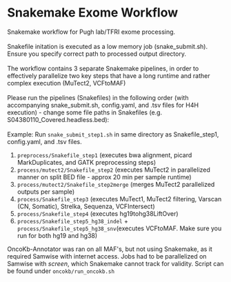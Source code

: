 # Snakemake Exome Workflow

Snakemake workflow for Pugh lab/TFRI exome processing.
<br/>
<br/>
Snakefile initation is executed as a low memory job (snake_submit.sh). Ensure you specify correct path to processed output directory.
<br>
<br> 
The workflow contains 3 separate Snakemake pipelines,
in order to effectively parallelize two key steps that have a long runtime and rather complex execution (MuTect2, VCFtoMAF)
<br>
<br> 
Please run the pipelines (Snakefiles) in the following order (with accompanying snake_submit.sh, config.yaml, and .tsv files for H4H execution) - change some file paths in Snakefiles (e.g. S04380110_Covered.headless.bed):
<br>
<br>
Example: Run `snake_submit_step1.sh` in same directory as Snakefile_step1, config.yaml, and .tsv files.
<br> 
1. `preprocess/Snakefile_step1` (executes bwa alignment, picard MarkDuplicates, and GATK preprocessing steps)
2. `process/mutect2/Snakefile_step2` (executes MuTect2 in parallelized manner on split BED file - approx 20 min per sample runtime)
3. `process/mutect2/Snakefile_step2merge` (merges MuTect2 parallelized outputs per sample)
4. `process/Snakefile_step3` (executes MuTect1, MuTect2 filtering, Varscan (CN, Somatic), Strelka, Sequenza, VCFIntersect)
5. `process/Snakefile_step4` (executes hg19tohg38LiftOver)
6. `process/Snakefile_step5_hg38_indel` + `process/Snakefile_step5_hg38_snv`(executes VCFtoMAF. Make sure you run for both hg19 and hg38)

OncoKb-Annotator was ran on all MAF's, but not using Snakemake, as it required Samwise with internet access. Jobs
had to be parallelized on Samwise with *screen*, which Snakemake cannot track for validity. Script can be found under
`oncokb/run_oncokb.sh`
